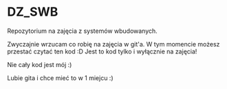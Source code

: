 # DZ_SWB
Repozytorium na zajęcia z systemów wbudowanych.

Zwyczajnie wrzucam co robię na zajęcia w git'a. W tym momencie możesz przestać czytać ten kod :D
Jest to kod tylko i wyłącznie na zajęcia!

Nie cały kod jest mój :)

Lubie gita i chce mieć to w 1 miejcu :)
